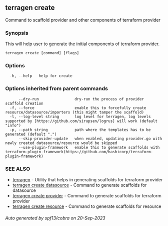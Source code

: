 ## terragen create

Command to scaffold provider and other components of terraform provider

### Synopsis

This will help user to generate the initial components of terraform provider.

```
terragen create [command] [flags]
```

### Options

```
  -h, --help   help for create
```

### Options inherited from parent commands

```
      --dry-run                dry-run the process of provider scaffold creation
  -f, --force                  enable this to forcefully create resource/datasource/importers (this might tamper the scaffold)
  -l, --log-level string       log level for terragen, log levels supported by [https://github.com/sirupsen/logrus] will work (default "info")
  -p, --path string            path where the templates has to be generated (default ".")
      --skip-provider-update   when enabled, updating provider.go with newly created datasource/resource would be skipped
      --use-plugin-framework   enable this to generate scaffolds with terraform-plugin-framework(https://github.com/hashicorp/terraform-plugin-framework)
```

### SEE ALSO

* [terragen](terragen.md)	 - Utility that helps in generating scaffolds for terraform provider
* [terragen create datasource](terragen_create_datasource.md)	 - Command to generate scaffolds for datasource
* [terragen create provider](terragen_create_provider.md)	 - Command to generate scaffolds for terraform provider
* [terragen create resource](terragen_create_resource.md)	 - Command to generate scaffolds for resource

###### Auto generated by spf13/cobra on 20-Sep-2023
